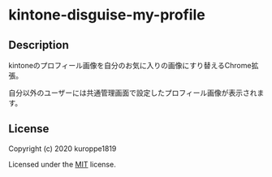 # kintone-disguise-my-profile 
## Description
kintoneのプロフィール画像を自分のお気に入りの画像にすり替えるChrome拡張。

自分以外のユーザーには共通管理画面で設定したプロフィール画像が表示されます。

## License
Copyright (c) 2020 kuroppe1819

Licensed under the <a href="LICENSE">MIT</a> license.
